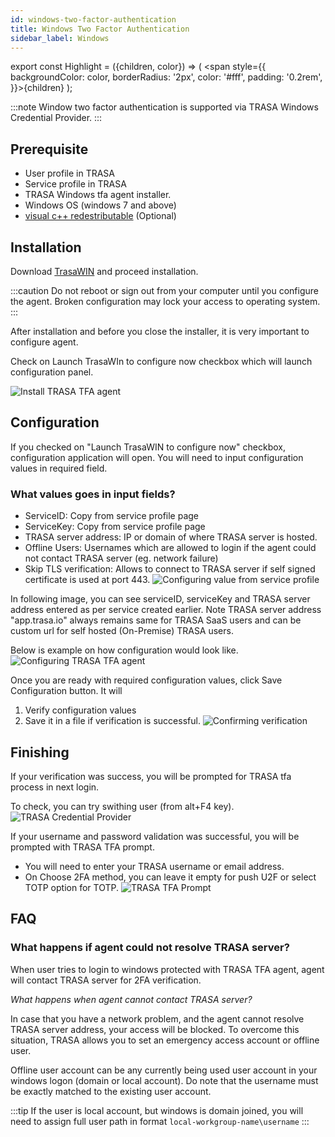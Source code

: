 ```yaml
---
id: windows-two-factor-authentication
title: Windows Two Factor Authentication
sidebar_label: Windows
---
```


export const Highlight = ({children, color}) => ( <span style={{
      backgroundColor: color,
      borderRadius: '2px',
      color: '#fff',
      padding: '0.2rem',
    }}>{children}</span> );

:::note
Window two factor authentication is supported via TRASA Windows Credential Provider.
:::

## Prerequisite

- User profile in TRASA
- Service profile in TRASA
- TRASA Windows tfa agent installer.
- Windows OS (windows 7 and above)
- [visual c++ redestributable](https://aka.ms/vs/15/release/vc_redist.x64.exe) (Optional)

## Installation

Download [TrasaWIN](https://storage.googleapis.com/trasa-public-download-assets/trasaWIN/TRASA-TFA-20-04.msi) and proceed installation.

:::caution
Do not reboot or sign out from your computer until you configure the agent.
Broken configuration may lock your access to operating system.
:::

After installation and before you close the installer, it is very important to configure agent.

Check on <Highlight color="#1877F2">Launch TrasaWIn to configure now</Highlight> checkbox which will launch configuration panel.

![Install TRASA TFA agent](/img/docs/tfa/windows/install-trasa-win-tfa.png 'Install TRASA TFA agent')

## Configuration

If you checked on "Launch TrasaWIN to configure now" checkbox, configuration application will open. You will need to input configuration values in required field.

### What values goes in input fields?

- ServiceID: Copy from service profile page
- ServiceKey: Copy from service profile page
- TRASA server address: IP or domain of where TRASA server is hosted.
- Offline Users: Usernames which are allowed to login if the agent could not contact TRASA server (eg. network failure)
- Skip TLS verification: Allows to connect to TRASA server if self signed certificate is used at port 443.
  ![Configuring value from service profile](/img/docs/tfa/windows/config-from-trasa.png 'Configuring TRASA TFA agent')

In following image, you can see serviceID, serviceKey and TRASA server address entered as per service created earlier. Note TRASA server address "app.trasa.io" always remains same for TRASA SaaS users and can be custom url for self hosted (On-Premise) TRASA users.

Below is example on how configuration would look like.
![Configuring TRASA TFA agent](/img/docs/tfa/windows/configure-trasawin-tfa.png 'Configuring TRASA TFA agent')

Once you are ready with required configuration values, click <Highlight color="#1877F2">Save Configuration</Highlight> button.
It will

1. Verify configuration values
2. Save it in a file if verification is successful.
   ![Confirming verification](/img/docs/tfa/windows/check-config.png 'Confirming verification')

## Finishing

If your verification was success, you will be prompted for TRASA tfa process in next login.

To check, you can try swithing user (from alt+F4 key).
![TRASA Credential Provider](/img/docs/tfa/windows/trasa-credprov.png 'TRASA Credential Provider')

If your username and password validation was successful, you will be prompted with TRASA TFA prompt.

- You will need to enter your TRASA username or email address.
- On Choose 2FA method, you can leave it empty for push U2F or select TOTP option for TOTP.
  ![TRASA TFA Prompt](/img/docs/tfa/windows/trasa-tfa-prompt.png 'TRASA TFA Prompt')

## FAQ

### What happens if agent could not resolve TRASA server?

When user tries to login to windows protected with TRASA TFA agent, agent will contact TRASA server for 2FA verification.

_What happens when agent cannot contact TRASA server?_

In case that you have a network problem, and the agent cannot resolve TRASA server address, your access will be blocked. To overcome this situation, TRASA allows you to set an emergency access account or offline user.

Offline user account can be any currently being used user account in your windows logon (domain or local account). Do note that the username must be exactly matched to the existing user account.

:::tip
If the user is local account, but windows is domain joined, you will need to assign full user path in format
`local-workgroup-name\username`
:::
